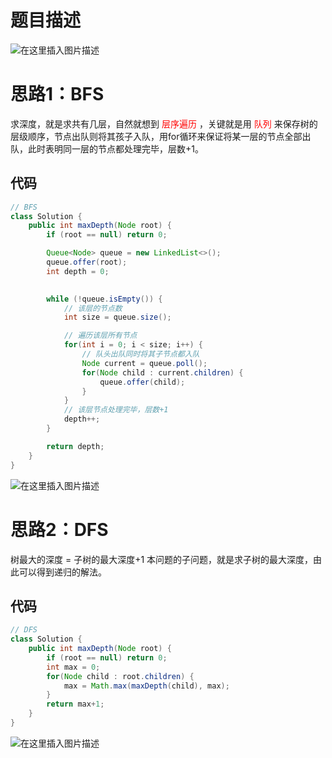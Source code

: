 # 题目描述
![在这里插入图片描述](https://img-blog.csdnimg.cn/202006122119148.png?x-oss-process=image/watermark,type_ZmFuZ3poZW5naGVpdGk,shadow_10,text_aHR0cHM6Ly9ibG9nLmNzZG4ubmV0L3o3MTQ0MDU0ODk=,size_16,color_FFFFFF,t_70)

# 思路1：BFS
求深度，就是求共有几层，自然就想到<font color=red> 层序遍历 </font>，关键就是用<font color=red> 队列 </font>来保存树的层级顺序，节点出队则将其孩子入队，用for循环来保证将某一层的节点全部出队，此时表明同一层的节点都处理完毕，层数+1。
## 代码

```java
// BFS
class Solution {
    public int maxDepth(Node root) {
    	if (root == null) return 0;

    	Queue<Node> queue = new LinkedList<>();
    	queue.offer(root);
    	int depth = 0;

    	
    	while (!queue.isEmpty()) {
    		// 该层的节点数
    		int size = queue.size();

    		// 遍历该层所有节点
    		for(int i = 0; i < size; i++) {
    			// 队头出队同时将其子节点都入队
    			Node current = queue.poll();
    			for(Node child : current.children) {
    				queue.offer(child);
    			}
    		}
    		// 该层节点处理完毕，层数+1
    		depth++;
    	}

    	return depth;	
    }
}
```
![在这里插入图片描述](https://img-blog.csdnimg.cn/20200602142248616.png?x-oss-process=image/watermark,type_ZmFuZ3poZW5naGVpdGk,shadow_10,text_aHR0cHM6Ly9ibG9nLmNzZG4ubmV0L3o3MTQ0MDU0ODk=,size_16,color_FFFFFF,t_70)

# 思路2：DFS
树最大的深度 = 子树的最大深度+1
本问题的子问题，就是求子树的最大深度，由此可以得到递归的解法。

## 代码

```java
// DFS
class Solution {
    public int maxDepth(Node root) {
    	if (root == null) return 0;
    	int max = 0;
    	for(Node child : root.children) {
    		max = Math.max(maxDepth(child), max);
    	}
    	return max+1;
    }
}
```
![在这里插入图片描述](https://img-blog.csdnimg.cn/20200602143507895.png?x-oss-process=image/watermark,type_ZmFuZ3poZW5naGVpdGk,shadow_10,text_aHR0cHM6Ly9ibG9nLmNzZG4ubmV0L3o3MTQ0MDU0ODk=,size_16,color_FFFFFF,t_70)